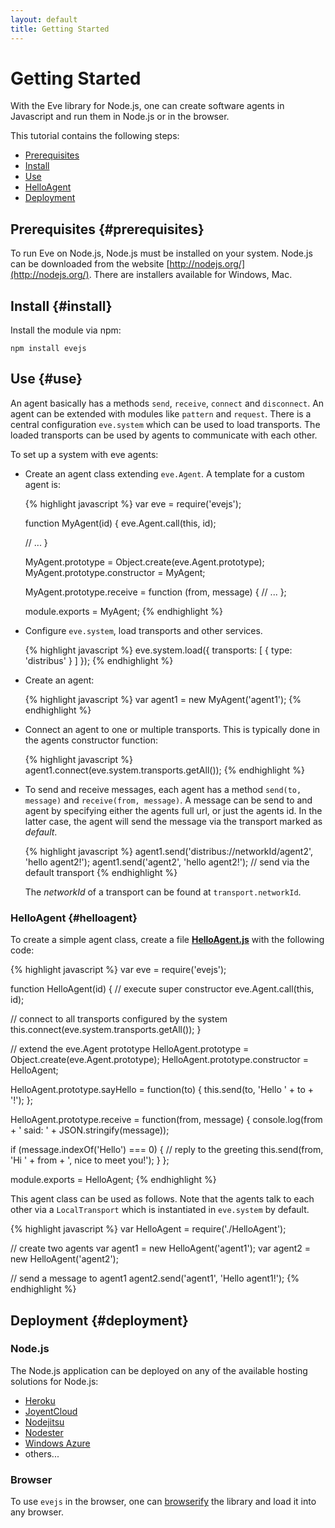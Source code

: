 ```yaml
---
layout: default
title: Getting Started
---
```


# Getting Started

With the Eve library for Node.js, one can create software agents in Javascript and run them in Node.js or in the browser.

This tutorial contains the following steps:

- [Prerequisites](#prerequisites)
- [Install](#install)
- [Use](#use)
- [HelloAgent](#helloagent)
- [Deployment](#deployment)


## Prerequisites {#prerequisites}

To run Eve on Node.js, Node.js must be installed on your system. Node.js can be downloaded from the website [http://nodejs.org/](http://nodejs.org/). There are installers available for Windows, Mac. 


## Install {#install}

Install the module via npm:

    npm install evejs


## Use {#use}

An agent basically has a methods `send`, `receive`, `connect` and `disconnect`.
An agent can be extended with modules like `pattern` and `request`. There is
a central configuration `eve.system` which can be used to load transports. 
The loaded transports can be used by agents to communicate with each other.

To set up a system with eve agents:

- Create an agent class extending `eve.Agent`. A template for a custom agent is:

  {% highlight javascript %}
  var eve = require('evejs');
  
  function MyAgent(id) {
    eve.Agent.call(this, id);
  
    // ...
  }
  
  MyAgent.prototype = Object.create(eve.Agent.prototype);
  MyAgent.prototype.constructor = MyAgent;
  
  MyAgent.prototype.receive = function (from, message) {
    // ...
  };
  
  module.exports = MyAgent;
  {% endhighlight %}

- Configure `eve.system`, load transports and other services.

  {% highlight javascript %}
  eve.system.load({
    transports: [
      {
        type: 'distribus'
      }
    ]
  });
  {% endhighlight %}

- Create an agent:

  {% highlight javascript %}
  var agent1 = new MyAgent('agent1');
  {% endhighlight %}

- Connect an agent to one or multiple transports. This is typically done in
  the agents constructor function:
  
  {% highlight javascript %}
  agent1.connect(eve.system.transports.getAll());
  {% endhighlight %}

- To send and receive messages, each agent has a method `send(to, message)` and `receive(from, message)`. A message can be send to and agent by specifying either the agents full url, or just the agents id. In the latter case, the agent will send the message via the transport marked as *default*.

  {% highlight javascript %}
  agent1.send('distribus://networkId/agent2', 'hello agent2!');
  agent1.send('agent2', 'hello agent2!'); // send via the default transport
  {% endhighlight %}
  
  The *networkId* of a transport can be found at `transport.networkId`.

### HelloAgent {#helloagent}

To create a simple agent class, create a file [**HelloAgent.js**](examples/agents/HelloAgent.js) with the 
following code:

{% highlight javascript %}
var eve = require('evejs');

function HelloAgent(id) {
  // execute super constructor
  eve.Agent.call(this, id);

  // connect to all transports configured by the system
  this.connect(eve.system.transports.getAll());
}

// extend the eve.Agent prototype
HelloAgent.prototype = Object.create(eve.Agent.prototype);
HelloAgent.prototype.constructor = HelloAgent;

HelloAgent.prototype.sayHello = function(to) {
  this.send(to, 'Hello ' + to + '!');
};

HelloAgent.prototype.receive = function(from, message) {
  console.log(from + ' said: ' + JSON.stringify(message));

  if (message.indexOf('Hello') === 0) {
    // reply to the greeting
    this.send(from, 'Hi ' + from + ', nice to meet you!');
  }
};

module.exports = HelloAgent;
{% endhighlight %}

This agent class can be used as follows. Note that the agents talk to each 
other via a `LocalTransport` which is instantiated in `eve.system` by default.

{% highlight javascript %}
var HelloAgent = require('./HelloAgent');

// create two agents
var agent1 = new HelloAgent('agent1');
var agent2 = new HelloAgent('agent2');

// send a message to agent1
agent2.send('agent1', 'Hello agent1!');
{% endhighlight %}


## Deployment {#deployment}

### Node.js

The Node.js application can be deployed on any of the available hosting
solutions for Node.js:

- [Heroku](http://heroku.com/)
- [JoyentCloud](https://joyent.com/)
- [Nodejitsu](http://nodejitsu.com/)
- [Nodester](http://nodester.com/)
- [Windows Azure](http://www.windowsazure.com/en-us/develop/nodejs/)
- others...

### Browser

To use `evejs` in the browser, one can [browserify](http://browserify.org) the library and load it into any browser.
